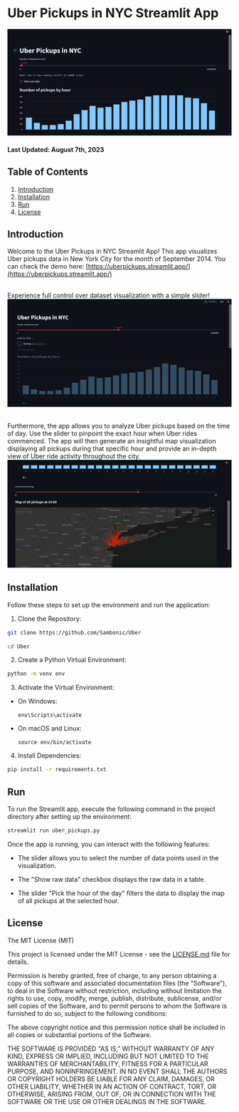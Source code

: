 # Uber Pickups in NYC Streamlit App
![Loading dataset](images/uber_pickups_1.png)

#### Last Updated: August 7th, 2023

## Table of Contents

1. [Introduction](#introduction)
2. [Installation](#installation)
3. [Run](#run)
4. [License](#license)


<a name="introduction"></a>
## Introduction

Welcome to the Uber Pickups in NYC Streamlit App! This app visualizes Uber pickups data in New York City for the month of September 2014.
You can check the demo here: [https://uberpickups.streamlit.app/](https://uberpickups.streamlit.app/)
<br></br>

Experience full control over dataset visualization with a simple slider!
![Loading dataset](images/uber_pickups_2.png)
<br></br>

Furthermore, the app allows you to analyze Uber pickups based on the time of day. Use the slider to pinpoint the exact hour when Uber rides commenced. The app will then generate an insightful map visualization displaying all pickups during that specific hour and provide an in-depth view of Uber ride activity throughout the city.
![Data on map](images/uber_pickups_3.png)
<a name="installation"></a>
## Installation

Follow these steps to set up the environment and run the application:

1. Clone the Repository:
   
```bash
git clone https://github.com/Sambonic/Uber
```

```bash
cd Uber
```

2. Create a Python Virtual Environment:
```bash
python -m venv env
```

3. Activate the Virtual Environment:
- On Windows:
  ```
  env\Scripts\activate
  ```

- On macOS and Linux:
  ```
  source env/bin/activate
  ```

4. Install Dependencies:

```bash
pip install -r requirements.txt
```


<a name="run"></a>
## Run

To run the Streamlit app, execute the following command in the project directory after setting up the environment:

```bash
streamlit run uber_pickups.py
```

Once the app is running, you can interact with the following features:

- The slider allows you to select the number of data points used in the visualization.

- The "Show raw data" checkbox displays the raw data in a table.

- The slider "Pick the hour of the day" filters the data to display the map of all pickups at the selected hour.


<a name="license"></a>
## License

The MIT License (MIT)

This project is licensed under the MIT License - see the [LICENSE.md](Uber/LICENSE) file for details.

Permission is hereby granted, free of charge, to any person obtaining a copy of this software and associated documentation files (the "Software"), to deal in the Software without restriction, including without limitation the rights to use, copy, modify, merge, publish, distribute, sublicense, and/or sell copies of the Software, and to permit persons to whom the Software is furnished to do so, subject to the following conditions:

The above copyright notice and this permission notice shall be included in all copies or substantial portions of the Software.

THE SOFTWARE IS PROVIDED "AS IS," WITHOUT WARRANTY OF ANY KIND, EXPRESS OR IMPLIED, INCLUDING BUT NOT LIMITED TO THE WARRANTIES OF MERCHANTABILITY, FITNESS FOR A PARTICULAR PURPOSE, AND NONINFRINGEMENT. IN NO EVENT SHALL THE AUTHORS OR COPYRIGHT HOLDERS BE LIABLE FOR ANY CLAIM, DAMAGES, OR OTHER LIABILITY, WHETHER IN AN ACTION OF CONTRACT, TORT, OR OTHERWISE, ARISING FROM, OUT OF, OR IN CONNECTION WITH THE SOFTWARE OR THE USE OR OTHER DEALINGS IN THE SOFTWARE.

